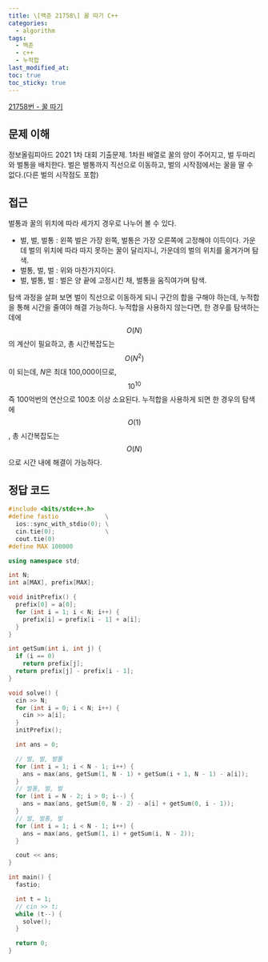 ```yaml
---
title: \[백준 21758\] 꿀 따기 C++
categories:
  - algorithm
tags:
  - 백준
  - c++
  - 누적합
last_modified_at: 
toc: true
toc_sticky: true
---
```


[21758번 - 꿀 따기](https://www.acmicpc.net/problem/21758)

## 문제 이해

정보올림피아드 2021 1차 대회 기출문제. 
1차원 배열로 꿀의 양이 주어지고, 벌 두마리와 벌통을 배치한다. 벌은 벌통까지 직선으로 이동하고, 벌의 시작점에서는 꿀을 딸 수 없다.(다른 벌의 시작점도 포함)

## 접근

벌통과 꿀의 위치에 따라 세가지 경우로 나누어 볼 수 있다. 
- 벌, 벌, 벌통 : 왼쪽 벌은 가장 왼쪽, 벌통은 가장 오른쪽에 고정해야 이득이다. 가운데 벌의 위치에 따라 따지 못하는 꿀이 달리지니, 가운데의 벌의 위치를 옮겨가며 탐색. 
- 벌통, 벌, 벌 : 위와 마찬가지이다. 
- 벌, 벌통, 벌 : 벌은 양 끝에 고정시킨 채, 벌통을 움직여가며 탐색. 

탐색 과정을 살펴 보면 벌이 직선으로 이동하게 되니 구간의 합을 구해야 하는데, 누적합을 통해 시간을 줄여야 해결 가능하다. 
누적합을 사용하지 않는다면, 한 경우를 탐색하는 데에 $$O(N)$$ 의 계산이 필요하고, 총 시간복잡도는 $$O(N^2)$$이 되는데, $N$은 최대 100,000이므로, $$10^{10}$$ 즉 100억번의 연산으로 100초 이상 소요된다. 
누적합을 사용하게 되면 한 경우의 탐색에 $$O(1)$$, 총 시간복잡도는 $$O(N)$$으로 시간 내에 해결이 가능하다. 

## 정답 코드


```c++
#include <bits/stdc++.h>
#define fastio             \
  ios::sync_with_stdio(0); \
  cin.tie(0);              \
  cout.tie(0)
#define MAX 100000

using namespace std;

int N;
int a[MAX], prefix[MAX];

void initPrefix() {
  prefix[0] = a[0];
  for (int i = 1; i < N; i++) {
    prefix[i] = prefix[i - 1] + a[i];
  }
}

int getSum(int i, int j) {
  if (i == 0)
    return prefix[j];
  return prefix[j] - prefix[i - 1];
}

void solve() {
  cin >> N;
  for (int i = 0; i < N; i++) {
    cin >> a[i];
  }
  initPrefix();

  int ans = 0;

  // 벌, 벌, 벌톨
  for (int i = 1; i < N - 1; i++) {
    ans = max(ans, getSum(1, N - 1) + getSum(i + 1, N - 1) - a[i]);
  }
  // 벌통, 벌, 벌
  for (int i = N - 2; i > 0; i--) {
    ans = max(ans, getSum(0, N - 2) - a[i] + getSum(0, i - 1));
  }
  // 벌, 벌통, 벌
  for (int i = 1; i < N - 1; i++) {
    ans = max(ans, getSum(1, i) + getSum(i, N - 2));
  }

  cout << ans;
}

int main() {
  fastio;

  int t = 1;
  // cin >> t;
  while (t--) {
    solve();
  }

  return 0;
}
```
